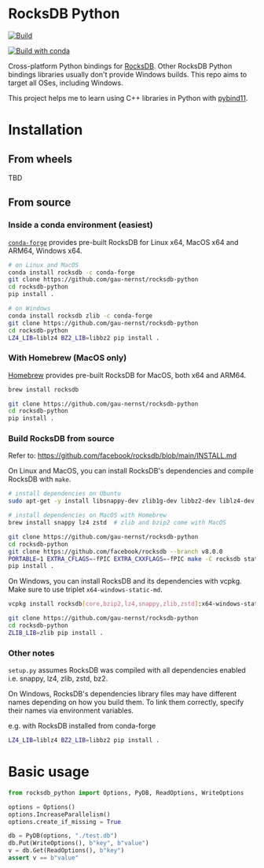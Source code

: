 # RocksDB Python

[![Build](https://github.com/gau-nernst/rocksdb-python/actions/workflows/build.yaml/badge.svg)](https://github.com/gau-nernst/rocksdb-python/actions/workflows/build.yaml)

[![Build with conda](https://github.com/gau-nernst/rocksdb-python/actions/workflows/build_conda.yaml/badge.svg)](https://github.com/gau-nernst/rocksdb-python/actions/workflows/build_conda.yaml)

Cross-platform Python bindings for [RocksDB](https://github.com/facebook/rocksdb). Other RocksDB Python bindings libraries usually don't provide Windows builds. This repo aims to target all OSes, including Windows.

This project helps me to learn using C++ libraries in Python with [pybind11](https://github.com/pybind/pybind11).

# Installation

## From wheels

TBD

## From source

### Inside a conda environment (easiest)

[`conda-forge`](https://anaconda.org/conda-forge/rocksdb) provides pre-built RocksDB for Linux x64, MacOS x64 and ARM64, Windows x64.

```bash
# on Linux and MacOS
conda install rocksdb -c conda-forge
git clone https://github.com/gau-nernst/rocksdb-python
cd rocksdb-python
pip install .

# on Windows
conda install rocksdb zlib -c conda-forge
git clone https://github.com/gau-nernst/rocksdb-python
cd rocksdb-python
LZ4_LIB=liblz4 BZ2_LIB=libbz2 pip install .
```

### With Homebrew (MacOS only)

[Homebrew](https://formulae.brew.sh/formula/rocksdb) provides pre-built RocksDB for MacOS, both x64 and ARM64.

```bash
brew install rocksdb

git clone https://github.com/gau-nernst/rocksdb-python
cd rocksdb-python
pip install .
```

### Build RocksDB from source

Refer to: https://github.com/facebook/rocksdb/blob/main/INSTALL.md

On Linux and MacOS, you can install RocksDB's dependencies and compile RocksDB with `make`.

```bash
# install dependencies on Ubuntu
sudo apt-get -y install libsnappy-dev zlib1g-dev libbz2-dev liblz4-dev libzstd-dev

# install dependencies on MacOS with Homebrew
brew install snappy lz4 zstd  # zlib and bzip2 come with MacOS

git clone https://github.com/gau-nernst/rocksdb-python
cd rocksdb-python
git clone https://github.com/facebook/rocksdb --branch v8.0.0
PORTABLE=1 EXTRA_CFLAGS=-fPIC EXTRA_CXXFLAGS=-fPIC make -C rocksdb static_lib -j $(nproc)
pip install .
```

On Windows, you can install RocksDB and its dependencies with vcpkg. Make sure to use triplet `x64-windows-static-md`.

```bash
vcpkg install rocksdb[core,bzip2,lz4,snappy,zlib,zstd]:x64-windows-static-md

git clone https://github.com/gau-nernst/rocksdb-python
cd rocksdb-python
ZLIB_LIB=zlib pip install .
```

### Other notes

`setup.py` assumes RocksDB was compiled with all dependencies enabled i.e. snappy, lz4, zlib, zstd, bz2.

On Windows, RocksDB's dependencies library files may have different names depending on how you build them. To link them correctly, specify their names via environment variables.

e.g. with RocksDB installed from conda-forge

```bash
LZ4_LIB=liblz4 BZ2_LIB=libbz2 pip install .
```

# Basic usage

```python
from rocksdb_python import Options, PyDB, ReadOptions, WriteOptions

options = Options()
options.IncreaseParallelism()
options.create_if_missing = True

db = PyDB(options, "./test.db")
db.Put(WriteOptions(), b"key", b"value")
v = db.Get(ReadOptions(), b"key")
assert v == b"value"
```
